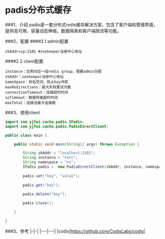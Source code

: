 # padis分布式缓存
###1、介绍
  padis是一套分布式redis缓存解决方案，包含了客户端和管理界面，提供高可用，容量动态伸缩，数据隔离和客户端限流等功能。
  
  
###2、配置
####2.1 admin配置
```config.properties
zkAddr=ip:2181 #zookeeper注册中心地址
```

####2.2 client配置
```PadisConfig
instance：实例对应一组redis group，需要admin分配
zkAddr：zookeeper注册中心地址
nameSpace：命名空间，防止key冲突
maxRedirections：最大失败重试次数
connectionTimeout：连接超时时间
soTimeout：数据传输超时时间
maxTotal：连接池最大连接数
```

###3、使用client
```java
import com.yjfei.cache.padis.IPadis;
import com.yjfei.cache.padis.PadisDirectClient;

public class main {

	public static void main(String[] args) throws Exception {

		String zkAddr = "localhost:2181";
		String instance = "test";
		String namespace = "ns";
		IPadis padis =  new PadisDirectClient(zkAddr, instance, namespace);
		
		padis.set("key", "value");
		
		padis.get("key");
		
		padis.delete("key");

		padis.close();
		
	}

}
```


###3、参考
|-|-|
|---|---|
|codis|https://github.com/CodisLabs/codis|



